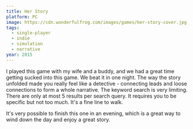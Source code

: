 ```yaml
---
title: Her Story
platform: PC
image: https://cdn.wonderfulfrog.com/images/games/her-story-cover.jpg
tags:
  - single-player
  - indie
  - simulation
  - narrative
year: 2015
---
```


I played this game with my wife and a buddy, and we had a great time getting sucked into this game. We beat it in one night. The way the story unfolded made you really feel like a detective - connecting leads and loose connections to form a whole narrative. The keyword search is very limiting. There are only at most 5 results per search query. It requires you to be specific but not too much. It's a fine line to walk.

It's very possible to finish this one in an evening, which is a great way to wind down the day and enjoy a great story.
